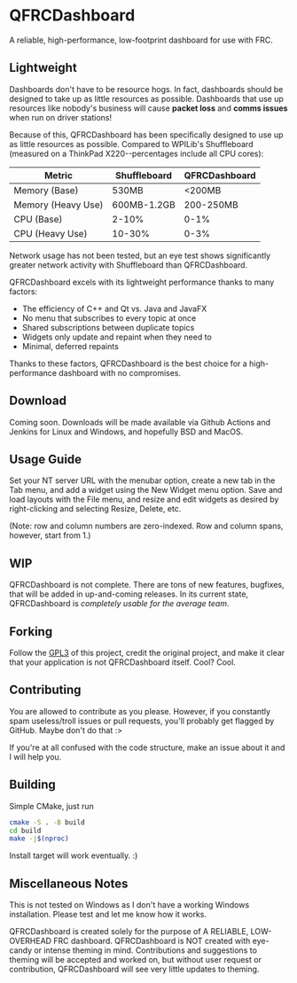 # QFRCDashboard
A reliable, high-performance, low-footprint dashboard for use with FRC.

## Lightweight
Dashboards don't have to be resource hogs. In fact, dashboards should be designed to take up as little resources as possible. Dashboards that use up resources like nobody's business will cause **packet loss** and **comms issues** when run on driver stations!

Because of this, QFRCDashboard has been specifically designed to use up as little resources as possible. Compared to WPILib's Shuffleboard (measured on a ThinkPad X220--percentages include all CPU cores):

| Metric            | Shuffleboard  | QFRCDashboard |
| ----------------- | ------------- | ------------- |
| Memory (Base)     | 530MB         | <200MB        |
| Memory (Heavy Use)| 600MB-1.2GB   | 200-250MB     |
| CPU (Base)        | 2-10%         | 0-1%          |
| CPU (Heavy Use)   | 10-30%        | 0-3%          |

Network usage has not been tested, but an eye test shows significantly greater network activity with Shuffleboard than QFRCDashboard.

QFRCDashboard excels with its lightweight performance thanks to many factors:
- The efficiency of C++ and Qt vs. Java and JavaFX
- No menu that subscribes to every topic at once
- Shared subscriptions between duplicate topics
- Widgets only update and repaint when they need to
- Minimal, deferred repaints

Thanks to these factors, QFRCDashboard is the best choice for a high-performance dashboard with no compromises.

## Download
Coming soon. Downloads will be made available via Github Actions and Jenkins for Linux and Windows, and hopefully BSD and MacOS.

## Usage Guide
Set your NT server URL with the menubar option, create a new tab in the Tab menu, and add a widget using the New Widget menu option. Save and load layouts with the File menu, and resize and edit widgets as desired by right-clicking and selecting Resize, Delete, etc.

(Note: row and column numbers are zero-indexed. Row and column spans, however, start from 1.)

## WIP
QFRCDashboard is not complete. There are tons of new features, bugfixes, that will be added in up-and-coming releases. In its current state, QFRCDashboard is *completely usable for the average team*.

## Forking
Follow the [GPL3](LICENSE) of this project, credit the original project, and make it clear that your application is not QFRCDashboard itself. Cool? Cool.

## Contributing
You are allowed to contribute as you please. However, if you constantly spam useless/troll issues or pull requests, you'll probably get flagged by GitHub. Maybe don't do that :>

If you're at all confused with the code structure, make an issue about it and I will help you.

## Building
Simple CMake, just run

```bash
cmake -S . -B build
cd build
make -j$(nproc)
```

Install target will work eventually. :)

## Miscellaneous Notes
This is not tested on Windows as I don't have a working Windows installation. Please test and let me know how it works.

QFRCDashboard is created solely for the purpose of A RELIABLE, LOW-OVERHEAD FRC dashboard. QFRCDashboard is NOT created with eye-candy or intense theming in mind. Contributions and suggestions to theming will be accepted and worked on, but without user request or contribution, QFRCDashboard will see very little updates to theming.
